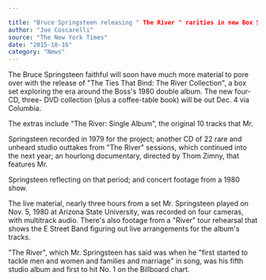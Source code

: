 ```yaml
---

title: "Bruce Springsteen releasing " The River " rarities in new Box Set"
author: "Joe Coscarelli"
source: "The New York Times"
date: "2015-10-16"
category: "News"
---
```


The Bruce Springsteen faithful will soon have much more material to pore over with the release of "The Ties That Bind: The River Collection", a box set exploring the era around the Boss's 1980 double album. The new four-CD, three- DVD collection (plus a coffee-table book) will be out Dec. 4 via Columbia.

The extras include "The River: Single Album", the original 10 tracks that Mr.

Springsteen recorded in 1979 for the project; another CD of 22 rare and unheard studio outtakes from "The River" sessions, which continued into the next year; an hourlong documentary, directed by Thom Zimny, that features Mr.

Springsteen reflecting on that period; and concert footage from a 1980 show.

The live material, nearly three hours from a set Mr. Springsteen played on Nov. 5, 1980 at Arizona State University, was recorded on four cameras, with multitrack audio. There's also footage from a "River" tour rehearsal that shows the E Street Band figuring out live arrangements for the album's tracks.

"The River", which Mr. Springsteen has said was when he "first started to tackle men and women and families and marriage" in song, was his fifth studio album and first to hit No. 1 on the Billboard chart.
